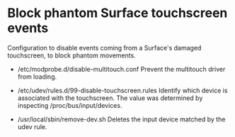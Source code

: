 Block phantom Surface touchscreen events
========================================

Configuration to disable events coming from a Surface's damaged touchscreen,
to block phantom movements.

 - /etc/modprobe.d/disable-multitouch.conf
   Prevent the multitouch driver from loading.

 - /etc/udev/rules.d/99-disable-touchscreen.rules
   Identify which device is associated with the touchscreen. The value
   was determined by inspecting /proc/bus/input/devices.

 - /usr/local/sbin/remove-dev.sh
   Deletes the input device matched by the udev rule.
